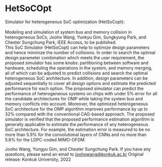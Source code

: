 # HetSoCOpt
Simulator for heterogeneous SoC optimization (HetSoCopt): \
\
Modeling and simulation of system bus and memory collision in heterogeneous SoCs, Jooho Wang, Yunkyu Gim, Sungkyung Park, and Chester Sungchung Park, IEEE Access, to be published.
\
This SoC Simulator (HetSoCopt) can help to optimize design parameters and hence minimize the number of collisions. In order to search the optimal design parameter combination which meets the user requirement, the proposed simulator has some knobs: partitioning between software and hardware, scheduling the operations in the system, and memory merging, all of which can be adjusted to predict collisions and search the optimal heterogeneous SoC architecture. In addition, design parameters can be adjusted sequentially to cover all design options and estimate the predicted performance for each option. The proposed simulator can predict the performance of heterogeneous systems on chips with under 5% error for all the candidate architectures for OMP while taking the system bus and memory conflicts into account. Moreover, the optimized heterogeneous SoC architecture for the OMP algorithm improves performance by up to 32% compared with the conventional CAG-based approach. The proposed simulator is verified that the proposed performance estimation algorithm is generally applicable to estimate the performance of any heterogeneous SoC architecture. For example, the estimation error is measured to be no more than 5.9% for the convolutional layers of CNNs and no more than 5.6% for the LDPC-coded MIMO-OFDM.

Jooho Wang, Yungyu Gim, and Chester Sungchung Park.
If you have any questions, please send an email to joohowang@konkuk.ac.kr
Original release: Konkuk University, 2022
